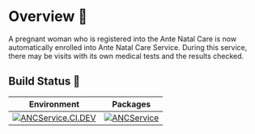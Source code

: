 # Overview 📝

A pregnant woman who is registered into the Ante Natal Care is now automatically enrolled into Ante Natal Care Service. During this service, there may be visits with its own medical tests and the results checked.

## Build Status 🚦

| Environment | Packages|
|------|-------|
| [![ANCService.CI.DEV](https://github.com/SampoornaSwarajFoundation/PHC_Microservice_ANCService/actions/workflows/ancservice-dev.yml/badge.svg)](https://github.com/SampoornaSwarajFoundation/PHC_Microservice_ANCService/actions/workflows/ancservice-dev.yml) | [![ANCService](https://img.shields.io/badge/docker-ancservice-blue?logo=Docker&logoColor=white)](https://github.com/SampoornaSwarajFoundation/PHC_Microservice_ANCService/pkgs/container/anc-service)|
